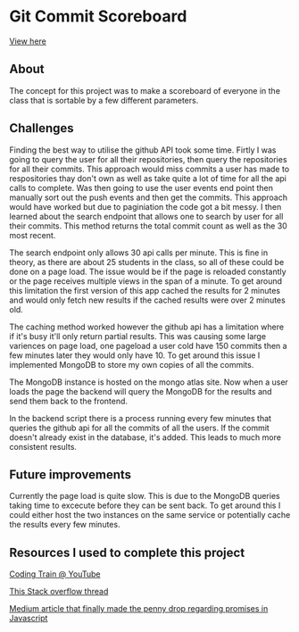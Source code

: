 # Git Commit Scoreboard

[View here](https://git-commit-scoreboard.herokuapp.com/)

## About

The concept for this project was to make a scoreboard of everyone in the class that is sortable by a few different parameters.

## Challenges

Finding the best way to utilise the github API took some time. Firtly I was going to query the user for all their repositories, then query the repositories for all their commits. This approach would miss commits a user has made to respositories thay don't own as well as take quite a lot of time for all the api calls to complete. Was then going to use the user events end point then manually sort out the push events and then get the commits. This approach would have worked but due to paginiation the code got a bit messy. I then learned about the search endpoint that allows one to search by user for all their commits. This method returns the total commit count as well as the 30 most recent.

The search endpoint only allows 30 api calls per minute. This is fine in theory, as there are about 25 students in the class, so all of these could be done on a page load. The issue would be if the page is reloaded constantly or the page receives multiple views in the span of a minute. To get around this limitation the first version of this app cached the results for 2 minutes and would only fetch new results if the cached results were over 2 minutes old.

The caching method worked however the github api has a limitation where if it's busy it'll only return partial results. This was causing some large variences on page load, one pageload a user cold have 150 commits then a few minutes later they would only have 10. To get around this issue I implemented MongoDB to store my own copies of all the commits.

The MongoDB instance is hosted on the mongo atlas site. Now when a user loads the page the backend will query the MongoDB for the results and send them back to the frontend.

In the backend script there is a process running every few minutes that queries the github api for all the commits of all the users. If the commit doesn't already exist in the database, it's added. This leads to much more consistent results.


## Future improvements

Currently the page load is quite slow. This is due to the MongoDB queries taking time to excecute before they can be sent back. To get around this I could either host the two instances on the same service or potentially cache the results every few minutes.

## Resources I used to complete this project

[Coding Train @ YouTube](https://www.youtube.com/playlist?list=PLRqwX-V7Uu6YxDKpFzf_2D84p0cyk4T7X)

[This Stack overflow thread](https://stackoverflow.com/questions/21869795/github-api-retrieve-user-commits)

[Medium article that finally made the penny drop regarding promises in Javascript](https://medium.com/javascript-scene/master-the-javascript-interview-what-is-a-promise-27fc71e77261)
